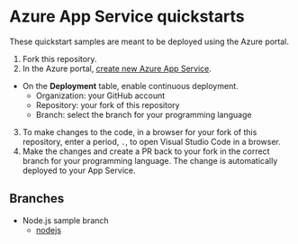 # Azure App Service quickstarts

These quickstart samples are meant to be deployed using the Azure portal.

1. Fork this repository.
2. In the Azure portal, [create new Azure App Service](https://ms.portal.azure.com/#create/Microsoft.WebSite). 
  - On the **Deployment** table, enable continuous deployment. 
    - Organization: your GitHub account
    - Repository: your fork of this repository
    - Branch: select the branch for your programming language  
3. To make changes to the code, in a browser for your fork of this repository, enter a period, `.`, to open Visual Studio Code in a browser. 
4. Make the changes and create a PR back to your fork in the correct branch for your programming language.
  The change is automatically deployed to your App Service.

## Branches

* Node.js sample branch
  * [nodejs](https://github.com/Azure-Samples/msdocs-app-service-quickstarts/tree/nodejs)
